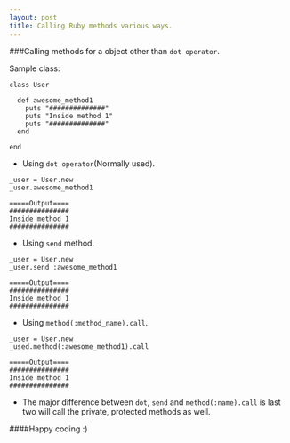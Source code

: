 ```yaml
---
layout: post
title: Calling Ruby methods various ways.
---
```


###Calling methods for a object other than `dot operator`.

Sample class:

```
class User

  def awesome_method1
    puts "##############"
    puts "Inside method 1"
    puts "##############"
  end

end

```

* Using `dot operator`(Normally used).

```
_user = User.new
_user.awesome_method1

=====Output====
###############
Inside method 1
###############

```

* Using `send` method.

```
_user = User.new
_user.send :awesome_method1

=====Output====
###############
Inside method 1
###############
```

* Using `method(:method_name).call`.

```
_user = User.new
_used.method(:awesome_method1).call

=====Output====
###############
Inside method 1
###############
```


* The major difference between `dot`, `send` and `method(:name).call` is last two will call the private, protected methods as well.

####Happy coding :)
